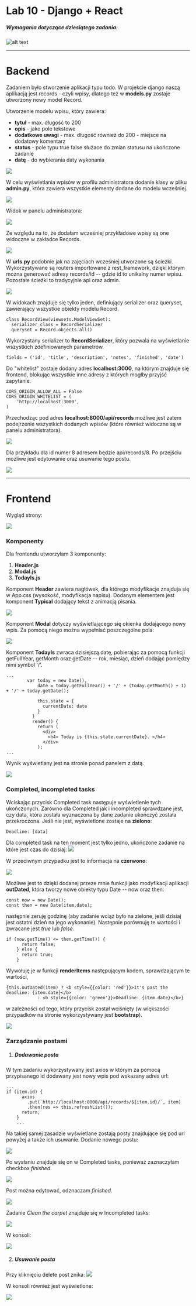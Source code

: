 # Lab 10 - Django + React

####
##### Wymagania dotyczące dziesiątego zadania:
####

![alt text](https://i.imgur.com/Exgxj6K.png)  


---
# Backend

Zadaniem było stworzenie aplikacji typu todo. W projekcie django naszą aplikacją jest records - czyli wpisy, dlatego też w **models.py** zostaje utworzony nowy model Record.

Utworzenie modelu wpisu, który zawiera:
- **tytuł** - max. długość to 200
- **opis** - jako pole tekstowe
- **dodatkowe uwagi** - max. długość również do 200 - miejsce na dodatowy komentarz
- **status** - pole typu true false służace do zmian statusu na ukończone zadanie
- **datę** - do wybierania daty wykonania

![](https://i.imgur.com/OGQ203n.png)

W celu wyświetlania wpisów w profilu administratora dodanie klasy w pliku **admin.py**, która zawiera wszystkie elementy dodane do modelu wcześniej. 

![](https://i.imgur.com/PZwD8Ph.png)

Widok w panelu administratora:

![](https://i.imgur.com/8AVWhhy.png)

Ze względu na to, że dodałam wcześniej przykładowe wpisy są one widoczne w zakładce Records.

![](https://i.imgur.com/ySlY31L.png)

W **urls.py** podobnie jak na zajęciach wcześniej utworzone są ścieżki. Wykorzystywane są routers importowane z rest_framework, dzięki którym można generować adresy records/id -- gdzie id to unikalny numer wpisu. Pozostałe ścieżki to tradycyjnie api oraz admin.

![](https://i.imgur.com/iuuzKV8.png)

W widokach znajduje się tylko jeden, definiujący serializer oraz queryset, zawierający wszystkie obiekty modelu Record.
```
class RecordView(viewsets.ModelViewSet):
  serializer_class = RecordSerializer
  queryset = Record.objects.all()  
```

Wykorzystany serializer to **RecordSerializer**, który pozwala na wyświetlanie wszystkich zdefiniowanych parametrów.
```
fields = ('id', 'title', 'description', 'notes', 'finished', 'date')
```
Do "whitelist" zostaje dodany adres **localhost:3000**, na którym znajduje się frontend, blokując wszystkie inne adresy z których mogłby przyjść zapytanie.
```
CORS_ORIGIN_ALLOW_ALL = False
CORS_ORIGIN_WHITELIST = (
    'http://localhost:3000',
)
```
Przechodząc pod adres **localhost:8000/api/records** możliwe jest zatem podejrzenie wszystkich dodanych wpisów (które również widoczne są w panelu administratora).

![](https://i.imgur.com/khsLS0p.png)

Dla przykładu dla id numer 8 adresem będzie api/records/8. Po przejściu możliwe jest edytowanie oraz usuwanie tego postu.

![](https://i.imgur.com/26ZkOHj.png)  

---

# Frontend

Wygląd strony:

![](https://i.imgur.com/mpoxrmy.png)

### Komponenty

Dla frontendu utworzyłam 3 komponenty:

1. **Header.js**
2. **Modal.js**
3. **TodayIs.js**

Komponent **Header** zawiera nagłówek, dla którego modyfikacje znajduja się w App.css (wysokość, modyfikacja napisu). Dodanym elementem jest komponent **Typical** dodający tekst z animacją pisania.

![](https://i.imgur.com/miZqxJg.png)

Komponent **Modal** dotyczy wyświetlającego się okienka dodającego nowy wpis. Za pomocą niego można wypełniać poszczególne pola:

![](https://i.imgur.com/WQdUUaE.png)

Komponent **TodayIs** zwraca dzisiejszą datę, pobierając za pomocą funkcji getFullYear, getMonth oraz getDate -- rok, miesiąc, dzień dodając pomiędzy nimi symbol '/'.
```
...
        var today = new Date(),
            date = today.getFullYear() + '/' + (today.getMonth() + 1) + '/' + today.getDate();

            this.state = {
              currentDate: date
            }
          }
          render() {
            return (
              <div>
                <h4> Today is {this.state.currentDate}. </h4>
              </div>
            );
...
```
Wynik wyświetlany jest na stronie ponad panelem z datą.

![](https://i.imgur.com/67pjQ5j.png)

### Completed, incompleted tasks

Wciskając przycisk Completed task następuje wyświetlenie tych ukończonych. Zarówno dla Completed jak i incompleted sprawdzane jest, czy data, która została wyznaczona by dane zadanie ukończyć została przekroczona. Jeśli nie jest, wyświetlone zostaje na **zielono**:
```
Deadline: [data]
```
Dla completed task na ten moment jest tylko jedno, ukończone zadanie na które jest czas do dzisiaj:
![](https://i.imgur.com/z3riL4I.png)

W przeciwnym przypadku jest to informacja na **czerwono**:

![](https://i.imgur.com/mIstuRr.png)

Możliwe jest to dzięki dodanej przeze mnie funkcji jako modyfikacji aplikacji **outDated**, która tworzy nowe obiekty typu Date -- now oraz then:

```
const now = new Date();
const then = new Date(item.date);
```

następnie zeruję godzinę (aby zadanie wciąż było na zielone, jeśli dzisiaj jest ostatni dzień na jego wykonanie). Następnie porównuję te wartości i zwracane jest *true* lub *false*.
```
if (now.getTime() <= then.getTime()) {
      return false;
    } else {
      return true;
    }
```
Wywołuję je w funkcji **renderItems** następującym kodem, sprawdzającym te wartości,
```
{this.outDated(item) ? <b style={{color: 'red'}}>It's past the deadline: {item.date}</b>
            : <b style={{color: 'green'}}>Deadline: {item.date}</b>}
```
w zależności od tego, który przycisk został wciśnięty (w większości przypadków na stronie wykorzystywany jest **bootstrap**).

![](https://i.imgur.com/lLAdjYy.png)

### Zarządzanie postami

1. ##### Dodawanie posta

W tym zadaniu wykorzystywany jest axios w którym za pomocą przypisanego id dodawany jest nowy wpis pod wskazany adres url:
```
...
if (item.id) {
      axios
        .put(`http://localhost:8000/api/records/${item.id}/`, item)
        .then(res => this.refreshList());
      return;
    }
    ...
```
Na takiej samej zasadzie wyświetlane zostają posty znajdujące się pod url powyżej a także ich usuwanie. Dodanie nowego postu:

![](https://i.imgur.com/ll03mp9.png)
 
Po wysłaniu znajduje się on w Completed tasks, ponieważ zaznaczyłam checkbox *finished*.

![](https://i.imgur.com/RkAouz6.png)

Post można edytować, odznaczam *finished*.

![](https://i.imgur.com/nJiXpSs.png)
 
Zadanie *Clean the carpet* znajduje się w Incompleted tasks:

![](https://i.imgur.com/WVMe7Xp.png)

W konsoli:

![](https://i.imgur.com/0AvW5w5.png)

2. ##### Usuwanie posta

Przy kliknięciu delete post znika:
![](https://i.imgur.com/tYKo48q.png)

W konsoli również jest wyświetlone:

![](https://i.imgur.com/KeR0Ld2.png)